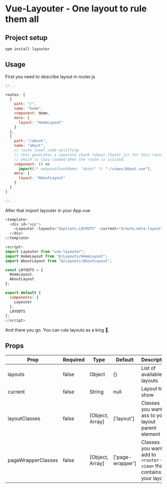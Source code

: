# Vue-Layouter - One layout to rule them all

## Project setup

```bash
npm install layouter
```

## Usage

First you need to describe layout in router.js

```js
//...

routes: [
  {
    path: "/",
    name: "home",
    component: Home,
    meta: {
      layout: "HomeLayout"
    }
  },
  {
    path: "/about",
    name: "about",
    // route level code-splitting
    // this generates a separate chunk (about.[hash].js) for this route
    // which is lazy-loaded when the route is visited.
    component: () =>
      import(/* webpackChunkName: "about" */ "./views/About.vue"),
    meta: {
      layout: "AboutLayout"
    }
  }
]

//...
```

After that import layouter in your App.vue

```js
<template>
  <div id="app">
    <Layouter :layouts="$options.LAYOUTS" :current="$route.meta.layout"></Layouter>
  </div>
</template>

<script>
import Layouter from "vue-layouter";
import HomeLayout from "@/Layouts/HomeLayout";
import AboutLayout from "@/Layouts/AboutLayout";

const LAYOUTS = {
  HomeLayout,
  AboutLayout
};

export default {
  components: {
    Layouter
  },
  LAYOUTS
};
</script>
```

And there you go. You can rule layouts as a king 🤴.

## Props

| Prop               | Required | Type            | Default          | Description                                                        |
| ------------------ | -------- | --------------- | ---------------- | ------------------------------------------------------------------ |
| layouts            | false    | Object          | {}               | List of available layouts                                          |
| current            | false    | String          | null             | Layout to show                                                     |
| layoutClasses      | false    | [Object, Array] | ['layout']       | Classes you want to ass to your layout parent element              |
| pageWrapperClasses | false    | [Object, Array] | ['page-wrapper'] | Classes you want to add to `<router-view>` that contains your layout |
